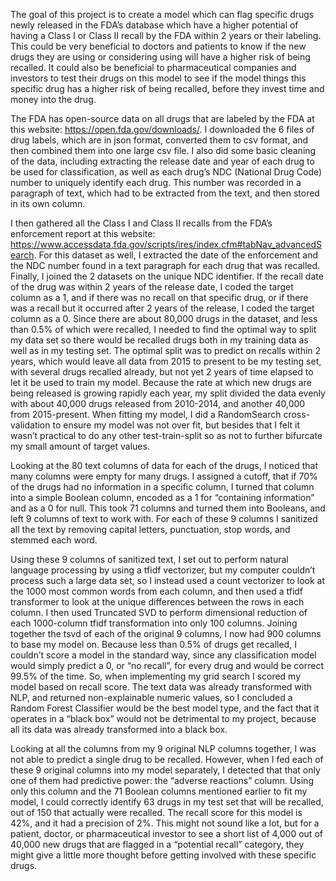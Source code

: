 The goal of this project is to create a model which can flag specific drugs newly released in the FDA’s database which have a higher potential of having a Class I or Class II recall by the FDA within 2 years or their labeling.  This could be very beneficial to doctors and patients to know if the new drugs they are using or considering using will have a higher risk of being recalled.  It could also be beneficial to pharmaceutical companies and investors to test their drugs on this model to see if the model things this specific drug has a higher risk of being recalled, before they invest time and money into the drug. 

The FDA has open-source data on all drugs that are labeled by the FDA at this website:  https://open.fda.gov/downloads/.  I downloaded the 6 files of drug labels, which are in json format, converted them to csv format, and then combined them into one large csv file.  I also did some basic cleaning of the data, including extracting the release date and year of each drug to be used for classification, as well as each drug’s NDC (National Drug Code) number to uniquely identify each drug.  This number was recorded in a paragraph of text, which had to be extracted from the text, and then stored in its own column.

I then gathered all the Class I and Class II recalls from the FDA’s enforcement report at this website: https://www.accessdata.fda.gov/scripts/ires/index.cfm#tabNav_advancedSearch.  For this dataset as well, I extracted the date of the enforcement and the NDC number found in a text paragraph for each drug that was recalled.  Finally, I joined the 2 datasets on the unique NDC identifier.  If the recall date of the drug was within 2 years of the release date, I coded the target column as a 1, and if there was no recall on that specific drug, or if there was a recall but it occurred after 2 years of the release, I coded the target column as a 0.  Since there are about 80,000 drugs in the dataset, and less than 0.5% of which were recalled, I needed to find the optimal way to split my data set so there would be recalled drugs both in my training data as well as in my testing set.  The optimal split was to predict on recalls within 2 years, which would leave all data from 2015 to present to be my testing set, with several drugs recalled already, but not yet 2 years of time elapsed to let it be used to train my model. Because the rate at which new drugs are being released is growing rapidly each year, my split divided the data evenly with about 40,000 drugs released from 2010-2014, and another 40,000 from 2015-present.  When fitting my model, I did a RandomSearch cross-validation to ensure my model was not over fit, but besides that I felt it wasn’t practical to do any other test-train-split so as not to further bifurcate my small amount of target values.

Looking at the 80 text columns of data for each of the drugs, I noticed that many columns were empty for many drugs.  I assigned a cutoff, that if 70% of the drugs had no information in a specific column, I turned that column into a simple Boolean column, encoded as a 1 for “containing information” and as a 0 for null.  This took 71 columns and turned them into Booleans, and left 9 columns of text to work with.  For each of these 9 columns I sanitized all the text by removing capital letters, punctuation, stop words, and stemmed each word.  

Using these 9 columns of sanitized text, I set out to perform natural language processing by using a tfidf vectorizer, but my computer couldn’t process such a large data set, so I instead used a count vectorizer to look at the 1000 most common words from each column, and then used a tfidf transformer to look at the unique differences between the rows in each column.  I then used Truncated SVD to perform dimensional reduction of each 1000-column tfidf transformation into only 100 columns.  Joining together the tsvd of each of the original 9 columns, I now had 900 columns to base my model on.
Because less than 0.5% of drugs get recalled, I couldn’t score a model in the standard way, since any classification model would simply predict a 0, or “no recall”, for every drug and would be correct 99.5% of the time.  So, when implementing my grid search I scored my model based on recall score.  The text data was already transformed with NLP, and returned non-explainable numeric values, so I concluded a Random Forest Classifier would be the best model type, and the fact that it operates in a “black box” would not be detrimental to my project, because all its data was already transformed into a black box.  

Looking at all the columns from my 9 original NLP columns together, I was not able to predict a single drug to be recalled.  However, when I fed each of these 9 original columns into my model separately, I detected that that only one of them had predictive power:  the “adverse reactions” column.  Using only this column and the 71 Boolean columns mentioned earlier to fit my model, I could correctly identify 63 drugs in my test set that will be recalled, out of 150 that actually were recalled.  The recall score for this model is 42%, and it had a precision of 2%.  This might not sound like a lot, but for a patient, doctor, or pharmaceutical investor to see a short list of 4,000 out of 40,000 new drugs that are flagged in a “potential recall” category, they might give a little more thought before getting involved with these specific drugs.
